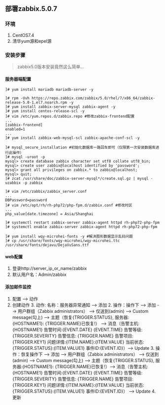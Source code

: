 ## 部署zabbix.5.0.7

### 环境
1. CentOS7.4
2. 清华yum源和epel源

### 安装步骤
> zabbix5.0版本安装竟然这么简单...
#### 服务器端配置
```shell
]# yum install mariadb mariadb-server -y

]# rpm -Uvh https://repo.zabbix.com/zabbix/5.0/rhel/7/x86_64/zabbix-release-5.0-1.el7.noarch.rpm -y
]# yum install zabbix-server-mysql zabbix-agent -y
]# yum install centos-release-scl -y
]# vim /etc/yum.repos.d/zabbix.repo #修改zabbix-frontend配置
...
[zabbix-frontend]
enabled=1
...
]# yum install zabbix-web-mysql-scl zabbix-apache-conf-scl -y

]# mysql_secure_installation #初始化数据库一路回车即可（仅限第一次安装数据库进行此操作）
]# mysql -uroot -p
mysql> create database zabbix character set utf8 collate utf8_bin;
mysql> create user zabbix@localhost identified by 'password';
mysql> grant all privileges on zabbix.* to zabbix@localhost;
mysql> quit;
]# zcat /usr/share/doc/zabbix-server-mysql*/create.sql.gz | mysql -uzabbix -p zabbix

]# vim /etc/zabbix/zabbix_server.conf
...
DBPassword=password
]# vim /etc/opt/rh/rh-php72/php-fpm.d/zabbix.conf #修改时区
...
php_value[date.timezone] = Asia/Shanghai

]# systemctl restart zabbix-server zabbix-agent httpd rh-php72-php-fpm
]# systemctl enable zabbix-server zabbix-agent httpd rh-php72-php-fpm

]# yum install wqy-microhei-fonts -y #解决图形数据显示乱码问题
]# cp /usr/share/fonts/wqy-microhei/wqy-microhei.ttc /usr/share/fonts/dejavu/DejaVuSans.ttf
```
#### web配置
1. 登录http://server_ip_or_name/zabbix
2. 默认用户名：Admin/zabbix

#### 添加邮件监控
1. 配置 --> 动作
2. 创建动作
   3. 动作: 名称：服务器异常通知 --> 添加
   2. 操作：操作下 --> 添加 --> 用户群组（Zabbix administrators） --> 仅送到(admin) --> Custom message(勾上) --> 主题（恢复{TRIGGER.STATUS}, 服务器:{HOSTNAME1}: {TRIGGER.NAME}已恢复!） --> 消息（告警主机:{HOSTNAME1} 告警时间:{EVENT.DATE} {EVENT.TIME} 告警等级:{TRIGGER.SEVERITY} 告警信息: {TRIGGER.NAME} 告警项目:{TRIGGER.KEY1} 问题详情:{ITEM.NAME}:{ITEM.VALUE} 当前状态:{TRIGGER.STATUS}:{ITEM.VALUE1} 事件ID:{EVENT.ID}）--> Update
   3. 操作：恢复操作下 --> 添加 --> 用户群组（Zabbix administrators） --> 仅送到(admin) --> Custom message(勾上) --> 主题（恢复{TRIGGER.STATUS}, 服务器:{HOSTNAME1}: {TRIGGER.NAME}已恢复!）--> 消息（告警主机:{HOSTNAME1} 告警时间:{EVENT.DATE} {EVENT.TIME} 告警等级:{TRIGGER.SEVERITY} 告警信息: {TRIGGER.NAME} 告警项目:{TRIGGER.KEY1} 问题详情:{ITEM.NAME}:{ITEM.VALUE} 当前状态:{TRIGGER.STATUS}:{ITEM.VALUE1} 事件ID:{EVENT.ID}） --> Update
   4. 更新
